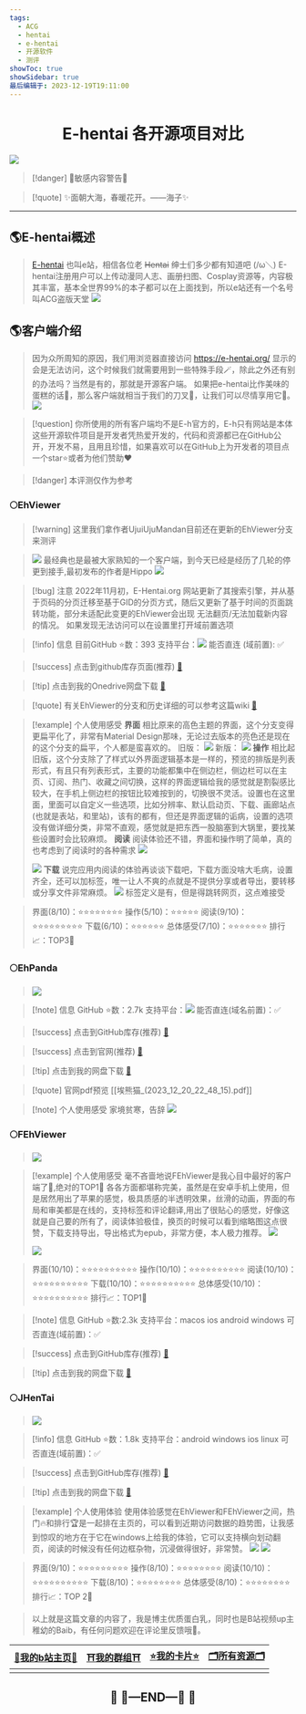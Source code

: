 ```yaml
---
tags:
  - ACG
  - hentai
  - e-hentai
  - 开源软件
  - 测评
showToc: true
showSidebar: true
最后编辑于: 2023-12-19T19:11:00
---
```


# <center>E-hentai 各开源项目对比</center>
![](https://telegraph.youzhidanbairu.eu.org/file/7a0578ea3c67d3061634e.jpg)

>[!danger] 🔞敏感内容警告🔞

>[!quote] ✨面朝大海，春暖花开。——海子✨

---
## 🌎E-hentai概述
>[E-hentai](https://e-hentai.org/) 也叫e站，相信各位老 ~~Hentai~~ 绅士们多少都有知道吧 (/ω＼)
>E-hentai注册用户可以上传动漫同人志、画册扫图、Cosplay资源等，内容极其丰富，基本全世界99%的本子都可以在上面找到，所以e站还有一个名号叫ACG盗版天堂
>![](https://telegraph.youzhidanbairu.eu.org/file/8f7086fe8b9991b744ddf.png)

## 🌎客户端介绍
>因为众所周知的原因，我们用浏览器直接访问 https://e-hentai.org/ 显示的会是无法访问，这个时候我们就需要用到一些特殊手段🪄，除此之外还有别的办法吗？当然是有的，那就是开源客户端。
>如果把e-hentai比作美味的蛋糕的话🍰，那么客户端就相当于我们的刀叉🍴，让我们可以尽情享用它🤤。
>![](https://telegraph.youzhidanbairu.eu.org/file/bd931f0ba134520c7383c.jpg)

>[!question] 你所使用的所有客户端均不是E-h官方的，E-h只有网站是本体
这些开源软件项目是开发者凭热爱开发的，代码和资源都已在GitHub公开，开发不易，且用且珍惜，如果喜欢可以在GitHub上为开发者的项目点一个star⭐或者为他们赞助❤️
>

>[!danger] 本评测仅作为参考
>

### 🌕EhViewer
>[!warning] 这里我们拿作者UjuiUjuMandan目前还在更新的EhViewer分支来测评

> ![](https://telegraph.youzhidanbairu.eu.org/file/ab14f40506cacea77f3b1.png)
最经典也是最被大家熟知的一个客户端，到今天已经是经历了几轮的停更到接手,最初发布的作者是Hippo 
![](https://telegraph.youzhidanbairu.eu.org/file/c12963d802451004a8917.png)

> [!bug] 注意
> 2022年11月初，E-Hentai.org 网站更新了其搜索引擎，并从基于页码的分页迁移至基于GID的分页方式，随后又更新了基于时间的页面跳转功能，部分未适配此变更的EhViewer会出现 无法翻页/无法加载新内容 的情况。
> 如果发现无法访问可以在设置里打开域前置选项

>[!info] 信息
目前GitHub ⭐数：393
支持平台：![](https://telegraph.youzhidanbairu.eu.org/file/0d854ea0c9c57b022981a.png)
能否直连 (域前置): ✅

>[!success] 点击到github库存页面(推荐)
>[🔗](https://github.com/UjuiUjuMandan/EhViewer/releases/)

> [!tip] 点击到我的Onedrive网盘下载
> [🔗](https://studentcitruscollege-my.sharepoint.com/:f:/g/personal/leoooksn556_student_citruscollege_edu/EtuxGLHfIRpLi0XWjfT9kjkBxb3unBn5W1T4EihR4DJYxw?e=UhuDtb)

> [!quote] 有关EhViewer的分支和历史详细的可以参考这篇wiki
>[🔗](https://flowershow3.youzhidanbairu.eu.org/assets/EhViewer%20-%20%E7%BB%B4%E5%9F%BA%E6%95%99%E7%A7%91%E4%B9%A6%EF%BC%8C%E8%87%AA%E7%94%B1%E7%9A%84%E6%95%99%E5%AD%A6%E8%AF%BB%E6%9C%AC%20(2023_12_19%2017_49_45)%20(1).pdf)

> [!example] 个人使用感受
> **界面**
> 相比原来的高色主题的界面，这个分支变得更扁平化了，非常有Material Design那味，无论过去版本的亮色还是现在的这个分支的扁平，个人都是蛮喜欢的。
> 旧版：
> ![](https://telegraph.youzhidanbairu.eu.org/file/7ad91c0d416c80017ccdc.jpg)
>新版：
>![](https://telegraph.youzhidanbairu.eu.org/file/4c44b4c9fd66ff27967d0.jpg)
> **操作**
> 相比起旧版，这个分支除了了样式以外界面逻辑基本是一样的，预览的排版是列表形式，有且只有列表形式，主要的功能都集中在侧边栏，侧边栏可以在主页、订阅、热门、收藏之间切换，这样的界面逻辑给我的感觉就是割裂感比较大，在手机上侧边栏的按钮比较难按到的，切换很不灵活。设置也在这里面，里面可以自定义一些选项，比如分辨率、默认启动页、下载、画廊站点(也就是表站，和里站)，该有的都有，但还是界面逻辑的诟病，设置的选项没有做详细分类，非常不直观，感觉就是把东西一股脑塞到大锅里，要找某些设置时会比较麻烦。
> **阅读**
> 阅读体验还不错，界面和操作明了简单，真的也考虑到了阅读时的各种需求
> ![](https://telegraph.youzhidanbairu.eu.org/file/657237699cc4bd67d6fab.jpg)
> 
> ![](https://telegraph.youzhidanbairu.eu.org/file/105d58a19347a2b3fec55.jpg)
> **下载**
> 说完应用内阅读的体验再谈谈下载吧，下载方面没啥大毛病，设置齐全，还可以加标签，唯一让人不爽的点就是不提供分享或者导出，要转移或分享文件非常麻烦。
> ![](https://telegraph.youzhidanbairu.eu.org/file/660315e12b9bd49feaad2.jpg)
> 标签定义是有，但是得跳转网页，这点难接受

>界面(8/10)：⭐⭐⭐⭐⭐⭐⭐⭐
>操作(5/10)：⭐⭐⭐⭐⭐
>阅读(9/10)：⭐⭐⭐⭐⭐⭐⭐⭐⭐
>下载(6/10)：⭐⭐⭐⭐⭐⭐
>总体感受(7/10)：⭐⭐⭐⭐⭐⭐⭐
>排行📈：TOP3🥉
### 🌕EhPanda
>![](https://telegraph.youzhidanbairu.eu.org/file/3d0942bed74387c827fa1.png)

>[!note] 信息
>GitHub ⭐数：2.7k
>支持平台：![](https://telegraph.youzhidanbairu.eu.org/file/19a50078401964e58b465.png)
>能否直连(域名前置)：✅

> [!success] 点击到GitHub库存(推荐)
> [🔗](https://github.com/EhPanda-Team/EhPanda)

>[!success] 点击到官网(推荐)
>[🔗](https://ehpanda.app/)

> [!tip] 点击到我的网盘下载
> [🔗](https://studentcitruscollege-my.sharepoint.com/:f:/g/personal/leoooksn556_student_citruscollege_edu/EtuxGLHfIRpLi0XWjfT9kjkBxb3unBn5W1T4EihR4DJYxw?e=UhuDtb)

> [!quote] 官网pdf预览
> [[埃熊猫_(2023_12_20_22_48_15).pdf]]

>[!note] 个人使用感受
>家境贫寒，告辞
>![](https://telegraph.youzhidanbairu.eu.org/file/e00c6f24c70a6bf428557.jpg)

### 🌕FEhViewer
>![](https://telegraph.youzhidanbairu.eu.org/file/e10696fb841615fe8a229.png)

>[!example] 个人使用感受
毫不吝啬地说FEhViewer是我心目中最好的客户端了🥰,绝对的TOP1👑
各各方面都堪称完美，虽然是在安卓手机上使用，但是居然用出了苹果的感觉，极具质感的半透明效果，丝滑的动画，界面的布局和审美都是在线的，支持标签和评论翻译,用出了很贴心的感觉，好像这就是自己要的所有了，阅读体验极佳，换页的时候可以看到缩略图这点很赞，下载支持导出，导出格式为epub，非常方便，本人极力推荐。
>![](https://telegraph.youzhidanbairu.eu.org/file/7c1fea9542bdc0dfad1a4.jpg)
>
>![](https://telegraph.youzhidanbairu.eu.org/file/197e548171dfe8f7afe90.jpg)


>界面(10/10)：⭐⭐⭐⭐⭐⭐⭐⭐⭐⭐
>操作(10/10)：⭐⭐⭐⭐⭐⭐⭐⭐⭐⭐
>阅读(10/10)：⭐⭐⭐⭐⭐⭐⭐⭐⭐⭐
>下载(10/10)：⭐⭐⭐⭐⭐⭐⭐⭐⭐⭐
>总体感受(10/10)：⭐⭐⭐⭐⭐⭐⭐⭐⭐⭐
>排行📈：TOP1🏅

>[!note] 信息
>GitHub ⭐数:2.3k
>支持平台：macos ios android windows
>可否直连(域前置)：✅

>[!success] 点击到GitHub库存(推荐)
>[🔗](https://github.com/3003h/FEhViewer/releases/tag/v1.5.4%2B534)

>[!tip] 点击到我的网盘下载
>[🔗](https://studentcitruscollege-my.sharepoint.com/:f:/g/personal/leoooksn556_student_citruscollege_edu/EtuxGLHfIRpLi0XWjfT9kjkBxb3unBn5W1T4EihR4DJYxw?e=UhuDtb)

### 🌕JHenTai
>![](https://telegraph.youzhidanbairu.eu.org/file/8a7be6d622f70773e424e.jpg)

>[!info] 信息
>GitHub ⭐数：1.8k
>支持平台：android windows ios linux
>可否直连(域前置)：✅

>[!success] 点击到GitHub库存(推荐)
>[🔗](https://github.com/jiangtian616/JHenTai/releases/tag/v7.4.7%2B146)

>[!tip] 点击到我的网盘下载
>[🔗](https://studentcitruscollege-my.sharepoint.com/:f:/g/personal/leoooksn556_student_citruscollege_edu/EtuxGLHfIRpLi0XWjfT9kjkBxb3unBn5W1T4EihR4DJYxw?e=UhuDtb)

>[!example] 个人使用体验
>使用体验感觉在EhViewer和FEhViewer之间，热门🔥和排行🏆是一起排在主页的，可以看到近期访问数据的趋势图，让我感到惊叹的地方在于它在windows上给我的体验，它可以支持横向划动翻页，阅读的时候没有任何边框杂物，沉浸做得很好，非常赞。
>![](https://telegraph.youzhidanbairu.eu.org/file/d165b6dd269223d4bd9b9.png)
>![](https://telegraph.youzhidanbairu.eu.org/file/a0398725620d43046067c.png)

>界面(9/10)：⭐⭐⭐⭐⭐⭐⭐⭐⭐
>操作(8/10)：⭐⭐⭐⭐⭐⭐⭐⭐
>阅读(10/10)：⭐⭐⭐⭐⭐⭐⭐⭐⭐⭐
>下载(8/10)：⭐⭐⭐⭐⭐⭐⭐⭐
>总体感受(8/10)：⭐⭐⭐⭐⭐⭐⭐⭐
>排行📈：TOP 2🥈

>以上就是这篇文章的内容了，我是博主优质蛋白乳，同时也是B站视频up主稚幼的Baib，有任何问题欢迎在评论里反馈哦🥰。

| [🌸**我的b站主页**🌸](https://space.bilibili.com/181073412?spm_id_from=333.1007.0.0) | [⛩️**我的群组**⛩️](https://flowershow.youzhidanbairu.eu.org/%F0%9F%A7%AD%E7%B4%A2%E5%BC%95/%E5%8A%A0%E5%85%A5%E6%88%91%E7%9A%84%E7%BE%A4%E7%BB%84%F0%9F%A6%84%F0%9F%8C%88) | [⭐**我的卡片**⭐](https://linkstack.youzhidanbairu.eu.org/@Aipio) | [🗂️**所有资源**🗂️](https://studentcitruscollege-my.sharepoint.com/:f:/g/personal/leoooksn556_student_citruscollege_edu/Ev_c9YZu5TJFphuoOtMM9ioBH4_fuH7Jha0KBflx4pxNCw?e=ygn9z3) |
| ------------------------------------------------------------------------------- | ---------------------------------------------------------------------------------------------------------------------------------------------------------------------- | ------------------------------------------------------------ | ----------------------------------------------------------------------------------------------------------------------------------------------------------------------------- |
|                                                                                 |                                                                                                                                                                        |                                                              |                                                                                                                                                                               |


## <center>🛑  🚧—END—🚧  🛑</center>
